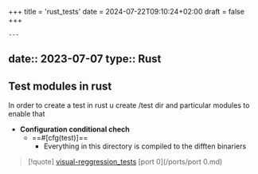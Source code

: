 +++
title = 'rust_tests'
date = 2024-07-22T09:10:24+02:00
draft = false
+++

    ---
date:: 2023-07-07
type:: Rust
---
## Test modules in rust 
In order to create a test in rust u create /test dir 
and particular modules to enable that 
- **Configuration conditional chech**
	- ==#[cfg(test)]==
		- Everything in this directory is compiled to the difften binariers 

>[!quote] [visual-reggression_tests](/tests/visual-reggression_tests.md) [port 0](/ports/port 0.md)